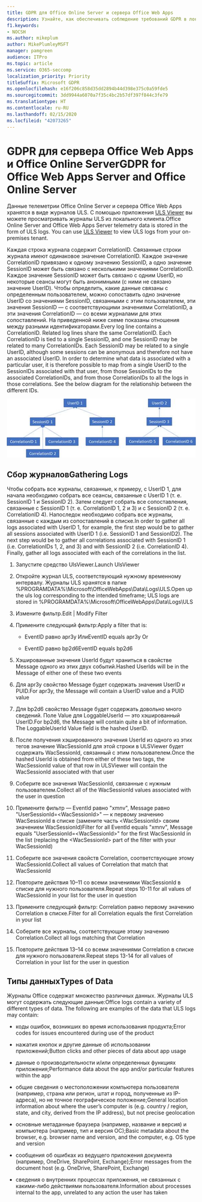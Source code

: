 ```yaml
---
title: GDPR для Office Online Server и сервера Office Web Apps
description: Узнайте, как обеспечивать соблюдение требований GDPR в локальном развертывании Exchange Server.
f1.keywords:
- NOCSH
ms.author: mikeplum
author: MikePlumleyMSFT
manager: pamgreen
audience: ITPro
ms.topic: article
ms.service: O365-seccomp
localization_priority: Priority
titleSuffix: Microsoft GDPR
ms.openlocfilehash: e16f206c858d35dd2894b44d398e375c0a59fde5
ms.sourcegitcommit: 3dd9944a6070a7f35c4bc2b57df397f844c3fe79
ms.translationtype: HT
ms.contentlocale: ru-RU
ms.lasthandoff: 02/15/2020
ms.locfileid: "42073265"
---
```

# <a name="gdpr-for-office-web-apps-server-and-office-online-server"></a><span data-ttu-id="05e0f-103">GDPR для сервера Office Web Apps и Office Online Server</span><span class="sxs-lookup"><span data-stu-id="05e0f-103">GDPR for Office Web Apps Server and Office Online Server</span></span>

<span data-ttu-id="05e0f-p101">Данные телеметрии Office Online Server и сервера Office Web Apps хранятся в виде журналов ULS. С помощью приложения [ULS Viewer](https://www.microsoft.com/download/details.aspx?id=44020) вы можете просматривать журналы ULS из локального клиента.</span><span class="sxs-lookup"><span data-stu-id="05e0f-p101">Office Online Server and Office Web Apps Server telemetry data is stored in the form of ULS logs. You can use [ULS Viewer](https://www.microsoft.com/download/details.aspx?id=44020) to view ULS logs from your on-premises tenant.</span></span>

<span data-ttu-id="05e0f-p102">Каждая строка журнала содержит CorrelationID. Связанные строки журнала имеют одинаковое значение CorrelationID. Каждое значение CorrelationID привязано к одному значению SessionID, а одно значение SessionID может быть связано с несколькими значениями CorrelationID. Каждое значение SessionID может быть связано с одним UserID, но некоторые сеансы могут быть анонимными (с ними не связано значение UserID). Чтобы определить, какие данные связаны с определенным пользователем, можно сопоставить одно значение UserID со значениями SessionID, связанными с этим пользователем, эти значения SessionID — с соответствующими значениями CorrelationID, а эти значения CorrelationID — со всеми журналами для этих сопоставлений. На приведенной ниже схеме показаны отношения между разными идентификаторами.</span><span class="sxs-lookup"><span data-stu-id="05e0f-p102">Every log line contains a CorrelationID. Related log lines share the same CorrelationID. Each CorrelationID is tied to a single SessionID, and one SessionID may be related to many CorrelationIDs. Each SessionID may be related to a single UserID, although some sessions can be anonymous and therefore not have an associated UserID. In order to determine what data is associated with a particular user, it is therefore possible to map from a single UserID to the SessionIDs associated with that user, from those SessionIDs to the associated CorrelationIDs, and from those CorrelationIDs to all the logs in those correlations. See the below diagram for the relationship between the different IDs.</span></span>

![](../media/gdpr-for-office-online-server-image1.jpg)

## <a name="gathering-logs"></a><span data-ttu-id="05e0f-112">Сбор журналов</span><span class="sxs-lookup"><span data-stu-id="05e0f-112">Gathering Logs</span></span>

<span data-ttu-id="05e0f-p103">Чтобы собрать все журналы, связанные, к примеру, с UserID 1, для начала необходимо собрать все сеансы, связанные с UserID 1 (т. е. SessionID 1 и SessionID 2). Затем следует собрать все сопоставления, связанные с SessionID 1 (т. е. CorrelationID 1, 2 и 3) и с SessionID 2 (т. е. CorrelationID 4). Напоследок необходимо собрать все журналы, связанные с каждым из сопоставлений в списке.</span><span class="sxs-lookup"><span data-stu-id="05e0f-p103">In order to gather all logs associated with UserID 1, for example, the first step would be to gather all sessions associated with UserID 1 (i.e. SessionID 1 and SessionID2). The next step would be to gather all correlations associated with SessionID 1 (i.e. CorrelationIDs 1, 2, and 3) and with SessionID 2 (i.e. CorrelationID 4). Finally, gather all logs associated with each of the correlations in the list.</span></span>

1.  <span data-ttu-id="05e0f-116">Запустите средство UlsViewer.</span><span class="sxs-lookup"><span data-stu-id="05e0f-116">Launch UlsViewer</span></span>

2.  <span data-ttu-id="05e0f-117">Откройте журнал ULS, соответствующий нужному временному интервалу. Журналы ULS хранятся в папке %PROGRAMDATA%\\Microsoft\\OfficeWebApps\\Data\\Logs\\ULS.</span><span class="sxs-lookup"><span data-stu-id="05e0f-117">Open up the uls log corresponding to the intended timeframe; ULS logs are stored in %PROGRAMDATA%\\Microsoft\\OfficeWebApps\\Data\\Logs\\ULS</span></span>

3.  <span data-ttu-id="05e0f-118">Измените фильтр.</span><span class="sxs-lookup"><span data-stu-id="05e0f-118">Edit | Modify Filter</span></span>

4.  <span data-ttu-id="05e0f-119">Примените следующий фильтр:</span><span class="sxs-lookup"><span data-stu-id="05e0f-119">Apply a filter that is:</span></span>

    -   <span data-ttu-id="05e0f-120">EventID равно apr3y Или</span><span class="sxs-lookup"><span data-stu-id="05e0f-120">EventID equals apr3y Or</span></span>

    -   <span data-ttu-id="05e0f-121">EventID равно bp2d6</span><span class="sxs-lookup"><span data-stu-id="05e0f-121">EventID equals bp2d6</span></span>

5.  <span data-ttu-id="05e0f-122">Хэшированные значения UserId будут храниться в свойстве Message одного из этих двух событий.</span><span class="sxs-lookup"><span data-stu-id="05e0f-122">Hashed UserIds will be in the Message of either one of these two events</span></span>

6.  <span data-ttu-id="05e0f-123">Для apr3y свойство Message будет содержать значения UserID и PUID.</span><span class="sxs-lookup"><span data-stu-id="05e0f-123">For apr3y, the Message will contain a UserID value and a PUID value</span></span>

7.  <span data-ttu-id="05e0f-p104">Для bp2d6 свойство Message будет содержать довольно много сведений. Поле Value для LoggableUserId — это хэшированный UserID.</span><span class="sxs-lookup"><span data-stu-id="05e0f-p104">For bp2d6, the Message will contain quite a bit of information. The LoggableUserId Value field is the hashed UserID.</span></span>

8.  <span data-ttu-id="05e0f-126">После получения хэшированного значения UserId из одного из этих тегов значение WacSessionId для этой строки в ULSViewer будет содержать WacSessionId, связанный с этим пользователем.</span><span class="sxs-lookup"><span data-stu-id="05e0f-126">Once the hashed UserId is obtained from either of these two tags, the WacSessionId value of that row in ULSViewer will contain the WacSessionId associated with that user</span></span>

9.  <span data-ttu-id="05e0f-127">Соберите все значения WacSessionId, связанные с нужным пользователем.</span><span class="sxs-lookup"><span data-stu-id="05e0f-127">Collect all of the WacSessionId values associated with the user in question</span></span>

10. <span data-ttu-id="05e0f-128">Примените фильтр — EventId равно "xmnv", Message равно "UserSessionId=\<WacSessionId\>" — к первому значению WacSessionId в списке (замените часть \<WacSessionId\> своим значением WacSessionId)</span><span class="sxs-lookup"><span data-stu-id="05e0f-128">Filter for all EventId equals "xmnv", Message equals "UserSessionId=\<WacSessionId\>" for the first WacSessionId in the list (replacing the \<WacSessionId\> part of the filter with your WacSessionId)</span></span>

11. <span data-ttu-id="05e0f-129">Соберите все значения свойств Correlation, соответствующие этому WacSessionId.</span><span class="sxs-lookup"><span data-stu-id="05e0f-129">Collect all values of Correlation that match that WacSessionId</span></span>

12. <span data-ttu-id="05e0f-130">Повторите действия 10–11 со всеми значениями WacSessionId в списке для нужного пользователя.</span><span class="sxs-lookup"><span data-stu-id="05e0f-130">Repeat steps 10-11 for all values of WacSessionId in your list for the user in question</span></span>

13. <span data-ttu-id="05e0f-131">Примените следующий фильтр: Correlation равно первому значению Correlation в списке.</span><span class="sxs-lookup"><span data-stu-id="05e0f-131">Filter for all Correlation equals the first Correlation in your list</span></span>

14. <span data-ttu-id="05e0f-132">Соберите все журналы, соответствующие этому значению Correlation.</span><span class="sxs-lookup"><span data-stu-id="05e0f-132">Collect all logs matching that Correlation</span></span>

15. <span data-ttu-id="05e0f-133">Повторите действия 13–14 со всеми значениями Correlation в списке для нужного пользователя.</span><span class="sxs-lookup"><span data-stu-id="05e0f-133">Repeat steps 13-14 for all values of Correlation in your list for the user in question</span></span>

## <a name="types-of-data"></a><span data-ttu-id="05e0f-134">Типы данных</span><span class="sxs-lookup"><span data-stu-id="05e0f-134">Types of Data</span></span>

<span data-ttu-id="05e0f-p105">Журналы Office содержат множество различных данных. Журналы ULS могут содержать следующие данные:</span><span class="sxs-lookup"><span data-stu-id="05e0f-p105">Office logs contain a variety of different types of data. The following are examples of the data that ULS logs may contain:</span></span>

-   <span data-ttu-id="05e0f-137">коды ошибок, возникших во время использования продукта;</span><span class="sxs-lookup"><span data-stu-id="05e0f-137">Error codes for issues encountered during use of the product</span></span>

-   <span data-ttu-id="05e0f-138">нажатия кнопок и другие данные об использовании приложений;</span><span class="sxs-lookup"><span data-stu-id="05e0f-138">Button clicks and other pieces of data about app usage</span></span>

-   <span data-ttu-id="05e0f-139">данные о производительности и/или определенных функциях приложения;</span><span class="sxs-lookup"><span data-stu-id="05e0f-139">Performance data about the app and/or particular features within the app</span></span>

-   <span data-ttu-id="05e0f-140">общие сведения о местоположении компьютера пользователя (например, страна или регион, штат и город, полученные из IP-адреса), но не точное географическое положение;</span><span class="sxs-lookup"><span data-stu-id="05e0f-140">General location information about where the user’s computer is (e.g. country / region, state, and city, derived from the IP address), but not precise geolocation</span></span>

-   <span data-ttu-id="05e0f-141">основные метаданные браузера (например, название и версия) и компьютера (например, тип и версия ОС);</span><span class="sxs-lookup"><span data-stu-id="05e0f-141">Basic metadata about the browser, e.g. browser name and version, and the computer, e.g. OS type and version</span></span>

-   <span data-ttu-id="05e0f-142">сообщения об ошибках из ведущего приложения документа (например, OneDrive, SharePoint, Exchange);</span><span class="sxs-lookup"><span data-stu-id="05e0f-142">Error messages from the document host (e.g. OneDrive, SharePoint, Exchange)</span></span>

-   <span data-ttu-id="05e0f-143">сведения о внутренних процессах приложения, не связанных с какими-либо действиями пользователя.</span><span class="sxs-lookup"><span data-stu-id="05e0f-143">Information about processes internal to the app, unrelated to any action the user has taken</span></span>
